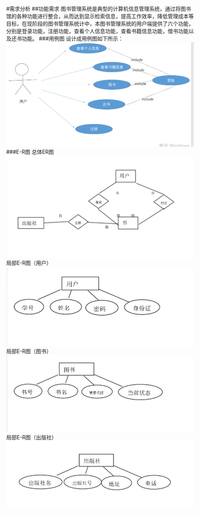 #需求分析
##功能需求
图书管理系统是典型的计算机信息管理系统，通过将图书馆的各种功能进行整合，从而达到显示检索信息，提高工作效率，降低管理成本等目标，在现阶段的图书管理系统计中，本图书管理系统的用户端提供了六个功能，分别是登录功能，注册功能，查看个人信息功能，查看书籍信息功能，借书功能以及还书功能。
###用例图
设计成用例图如下所示：
![](imags/yonglitu.png)
###E-R图
总体ER图
![](imags/ER.png)
局部E-R图（用户）
![](imags/ER-park-user.png)
局部E-R图（图书）
![](imags/ER-park-book.png)
局部E-R图（出版社）
![](imags/ER-park-publishing.png)
